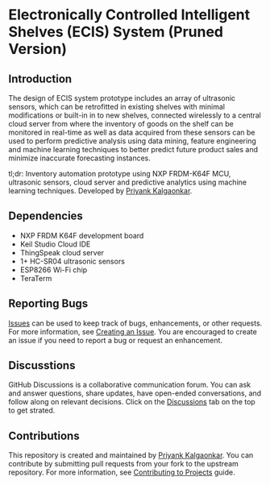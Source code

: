 # Electronically Controlled Intelligent Shelves (ECIS) System (Pruned Version)

## Introduction

The design of ECIS system prototype includes an array of ultrasonic sensors, which can be retrofitted in existing shelves with minimal modifications or built-in in to new shelves, connected wirelessly to a central cloud server from where the inventory of goods on the shelf can be monitored in real-time as well as data acquired from these sensors can be used to perform predictive analysis using data mining, feature engineering and machine learning techniques to better predict future product sales and minimize inaccurate forecasting instances.

tl;dr: Inventory automation prototype using NXP FRDM-K64F MCU, ultrasonic sensors, cloud server and predictive analytics using machine learning techniques. Developed by [Priyank Kalgaonkar](https://priyankkalgaonkar.com/).

## Dependencies
- NXP FRDM K64F development board
- Keil Studio Cloud IDE
- ThingSpeak cloud server
- 1+ HC-SR04 ultrasonic sensors
- ESP8266 Wi-Fi chip
- TeraTerm

## Reporting Bugs
[Issues](https://github.com/priyankkalgaonkar/ECISsystemProject/issues) can be used to keep track of bugs, enhancements, or other requests. For more information, see [Creating an Issue](https://docs.github.com/en/issues/tracking-your-work-with-issues/creating-an-issue). You are encouraged to create an issue if you need to report a bug or request an enhancement.

## Discusstions
GitHub Discussions is a collaborative communication forum. You can ask and answer questions, share updates, have open-ended conversations, and follow along on relevant decisions. Click on the [Discussions](https://github.com/priyankkalgaonkar/ECISsystemProject/discussions) tab on the top to get strated.

## Contributions
This repository is created and maintained by [Priyank Kalgaonkar](https://priyankkalgaonkar.com/). You can contribute by submitting pull requests from your fork to the upstream repository. For more information, see [Contributing to Projects](https://docs.github.com/en/get-started/quickstart/contributing-to-projects) guide.
